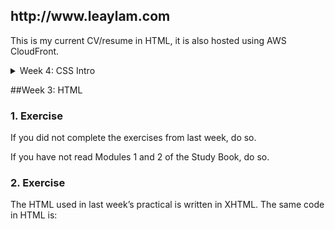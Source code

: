 <h2>http://www.leaylam.com</h2>
<p>This is my current CV/resume in HTML, it is also hosted using AWS CloudFront.</p>

<details> 
##<summary>Week 4: CSS Intro</summary>
	<h3>Exercise 1</h3>
		<p>
		If you did not complete the exercises from last week, do so.
		If you have not read Chapters 1 to 3 of the Study Book, do so.
		</p>
	<h3>Exercise 2</h3>
		<p>
		Add style to the HTML file created from the text file Poets.txt. Add the style using the style element in the HTML document header.
		Experiment with the different forms of white-space, font-style, font-size, &c. for different sections of the document. 
		</p>
	<h3>Exercise 3</h3>
		<p>
		Add style to the structured file created from the text file Heracles.txt. Add the style using a separate style file and use the link element to tie th style file to the HTML document.
		Experiment with the different forms of font-style, font-size, text-align, color &c. for different sections of the document.
		</p>
	<h3>Exercise 4</h3>
		<p>
		Add style to the structured file created from the text file TheLongShips.txt
		Experiment with changing the style of the footnotes, study the footnotes used in the StudyBook. How is the selected footnote highlighted?
		</p>
</details>
    
##Week 3: HTML
     
<h3>1. Exercise</h3>
       <p>If you did not complete the exercises from last week, do so.</p>
           <p>If you have not read Modules 1 and 2 of the Study Book,
	   do so.</p>
	   
<h3>2. Exercise</h3>
       <p>The HTML used in last week’s practical is written in XHTML.
       The same code in HTML is:</p>
